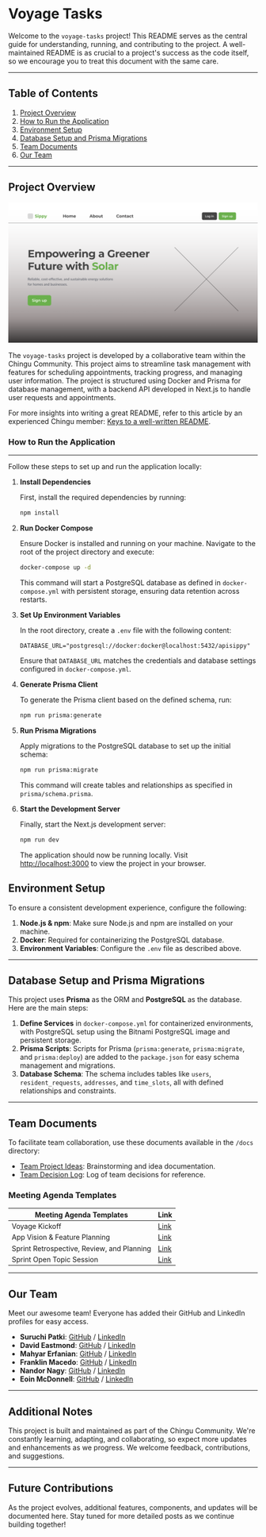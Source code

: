 # Voyage Tasks

Welcome to the `voyage-tasks` project! This README serves as the central guide for understanding, running, and contributing to the project. A well-maintained README is as crucial to a project's success as the code itself, so we encourage you to treat this document with the same care.

---

## Table of Contents

1. [Project Overview](#project-overview)
2. [How to Run the Application](#how-to-run-the-application)
3. [Environment Setup](#environment-setup)
4. [Database Setup and Prisma Migrations](#database-setup-and-prisma-migrations)
5. [Team Documents](#team-documents)
6. [Our Team](#our-team)

---

## Project Overview

<img src='public/assets/images/coverSippy.png' with='auto' />

The `voyage-tasks` project is developed by a collaborative team within the Chingu Community. This project aims to streamline task management with features for scheduling appointments, tracking progress, and managing user information. The project is structured using Docker and Prisma for database management, with a backend API developed in Next.js to handle user requests and appointments.

For more insights into writing a great README, refer to this article by an experienced Chingu member: [Keys to a well-written README](https://tinyurl.com/yk3wubft).


### How to Run the Application
---

Follow these steps to set up and run the application locally:

1. **Install Dependencies**

   First, install the required dependencies by running:
   ```bash
   npm install
   ```

2. **Run Docker Compose**

   Ensure Docker is installed and running on your machine. Navigate to the root of the project directory and execute:
   ```bash
   docker-compose up -d
   ```
   This command will start a PostgreSQL database as defined in `docker-compose.yml` with persistent storage, ensuring data retention across restarts.

3. **Set Up Environment Variables**

   In the root directory, create a `.env` file with the following content:
   ```env
   DATABASE_URL="postgresql://docker:docker@localhost:5432/apisippy"
   ```
   Ensure that `DATABASE_URL` matches the credentials and database settings configured in `docker-compose.yml`.

4. **Generate Prisma Client**

   To generate the Prisma client based on the defined schema, run:
   ```bash
   npm run prisma:generate
   ```

5. **Run Prisma Migrations**

   Apply migrations to the PostgreSQL database to set up the initial schema:
   ```bash
   npm run prisma:migrate
   ```
   This command will create tables and relationships as specified in `prisma/schema.prisma`.

6. **Start the Development Server**

   Finally, start the Next.js development server:
   ```bash
   npm run dev
   ```
   The application should now be running locally. Visit [http://localhost:3000](http://localhost:3000) to view the project in your browser.


## Environment Setup

To ensure a consistent development experience, configure the following:

1. **Node.js & npm**: Make sure Node.js and npm are installed on your machine.
2. **Docker**: Required for containerizing the PostgreSQL database.
3. **Environment Variables**: Configure the `.env` file as described above.

---

## Database Setup and Prisma Migrations

This project uses **Prisma** as the ORM and **PostgreSQL** as the database. Here are the main steps:

1. **Define Services** in `docker-compose.yml` for containerized environments, with PostgreSQL setup using the Bitnami PostgreSQL image and persistent storage.
2. **Prisma Scripts**: Scripts for Prisma (`prisma:generate`, `prisma:migrate`, and `prisma:deploy`) are added to the `package.json` for easy schema management and migrations.
3. **Database Schema**: The schema includes tables like `users`, `resident_requests`, `addresses`, and `time_slots`, all with defined relationships and constraints.

---

## Team Documents

To facilitate team collaboration, use these documents available in the `/docs` directory:

- [Team Project Ideas](./docs/team_project_ideas.md): Brainstorming and idea documentation.
- [Team Decision Log](./docs/team_decision_log.md): Log of team decisions for reference.

### Meeting Agenda Templates

| Meeting Agenda Templates                             | Link                                                              |
| ---------------------------------------------------- | ----------------------------------------------------------------- |
| Voyage Kickoff                                       | [Link](./docs/meeting-voyage_kickoff.docx)                        |
| App Vision & Feature Planning                        | [Link](./docs/meeting-vision_and_feature_planning.docx)           |
| Sprint Retrospective, Review, and Planning           | [Link](./docs/meeting-sprint_retrospective_review_and_planning.docx) |
| Sprint Open Topic Session                            | [Link](./docs/meeting-sprint_open_topic_session.docx)             |

---

## Our Team

Meet our awesome team! Everyone has added their GitHub and LinkedIn profiles for easy access.

- **Suruchi Patki**: [GitHub](https://github.com/Supatki) / [LinkedIn](https://www.linkedin.com/in/suruchi-patki-b0710b195/)
- **David Eastmond**: [GitHub](https://github.com/davideastmond) / [LinkedIn](https://www.linkedin.com/in/david-eastmond-2783ab18a/)
- **Mahyar Erfanian**: [GitHub](https://github.com/Mahyar-98) / [LinkedIn](https://www.linkedin.com/in/mahyar-erfanian-67968279/)
- **Franklin Macedo**: [GitHub](https://github.com/frankdias92) / [LinkedIn](https://linkedin.com/in/franklin-md)
- **Nandor Nagy**: [GitHub](https://github.com/n3ndor) / [LinkedIn](https://www.linkedin.com/in/nandornagylinked/)
- **Eoin McDonnell**: [GitHub](https://github.com/oldmcdonnell) / [LinkedIn](https://www.linkedin.com/in/mcdonnell-eoin/)

---

## Additional Notes

This project is built and maintained as part of the Chingu Community. We're constantly learning, adapting, and collaborating, so expect more updates and enhancements as we progress. We welcome feedback, contributions, and suggestions.

---

## Future Contributions

As the project evolves, additional features, components, and updates will be documented here. Stay tuned for more detailed posts as we continue building together!
